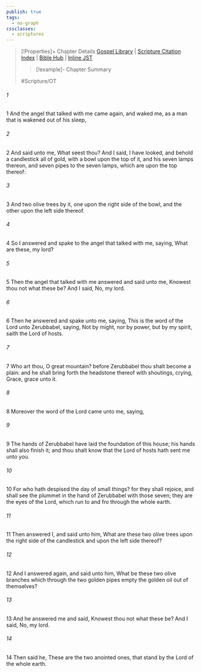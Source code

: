 ```yaml
---
publish: true
tags:
  - no-graph
cssclasses:
  - scriptures
---
```

>[!Properties]+ Chapter Details
>[Gospel Library](https://churchofjesuschrist.org/study/scriptures/ot/zech/4?lang=eng)    |    [Scripture Citation Index](https://scriptures.byu.edu/#08a04::c08a04)    |    [Bible Hub](https://biblehub.com/zechariah/4.htm)    |    [Inline JST](https://scripturetoolbox.com/html/ic/Zechariah/4.html)
>>[!example]- Chapter Summary
>> 
> 
>
>#Scripture/OT
###### 1
1 And the angel that talked with me came again, and waked me, as a man that is wakened out of his sleep,
###### 2
2 And said unto me, What seest thou? And I said, I have looked, and behold a candlestick all of gold, with a bowl upon the top of it, and his seven lamps thereon, and seven pipes to the seven lamps, which are upon the top thereof:
###### 3
3 And two olive trees by it, one upon the right side of the bowl, and the other upon the left side thereof.
###### 4
4 So I answered and spake to the angel that talked with me, saying, What are these, my lord?
###### 5
5 Then the angel that talked with me answered and said unto me, Knowest thou not what these be? And I said, No, my lord.
###### 6
6 Then he answered and spake unto me, saying, This is the word of the Lord unto Zerubbabel, saying, Not by might, nor by power, but by my spirit, saith the Lord of hosts.
###### 7
7 Who art thou, O great mountain? before Zerubbabel thou shalt become a plain: and he shall bring forth the headstone thereof with shoutings, crying, Grace, grace unto it.
###### 8
8 Moreover the word of the Lord came unto me, saying,
###### 9
9 The hands of Zerubbabel have laid the foundation of this house; his hands shall also finish it; and thou shalt know that the Lord of hosts hath sent me unto you.
###### 10
10 For who hath despised the day of small things? for they shall rejoice, and shall see the plummet in the hand of Zerubbabel with those seven; they are the eyes of the Lord, which run to and fro through the whole earth.
###### 11
11 Then answered I, and said unto him, What are these two olive trees upon the right side of the candlestick and upon the left side thereof?
###### 12
12 And I answered again, and said unto him, What be these two olive branches which through the two golden pipes empty the golden oil out of themselves?
###### 13
13 And he answered me and said, Knowest thou not what these be? And I said, No, my lord.
###### 14
14 Then said he, These are the two anointed ones, that stand by the Lord of the whole earth.
